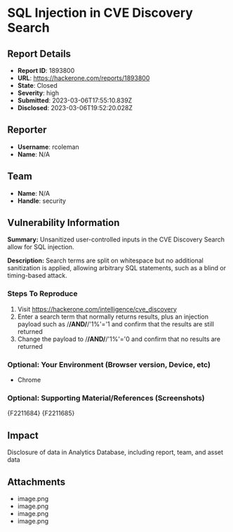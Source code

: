 # SQL Injection in CVE Discovery Search 

## Report Details
- **Report ID**: 1893800
- **URL**: https://hackerone.com/reports/1893800
- **State**: Closed
- **Severity**: high
- **Submitted**: 2023-03-06T17:55:10.839Z
- **Disclosed**: 2023-03-06T19:52:20.028Z

## Reporter
- **Username**: rcoleman
- **Name**: N/A

## Team
- **Name**: N/A
- **Handle**: security

## Vulnerability Information
**Summary:**
Unsanitized user-controlled inputs in the CVE Discovery Search allow for SQL injection.

**Description:**
Search terms are split on whitespace but no additional sanitization is applied, allowing arbitrary SQL statements, such as a blind or timing-based attack. 

### Steps To Reproduce

1. Visit https://hackerone.com/intelligence/cve_discovery
2.  Enter a search term that normally returns results, plus an injection payload such as /**/AND/**/'1%'='1 and confirm that the results are still returned
3. Change the payload to /**/AND/**/'1%'='0 and confirm that no results are returned

### Optional: Your Environment (Browser version, Device, etc)

 * Chrome

### Optional: Supporting Material/References (Screenshots)
{F2211684}
{F2211685}

## Impact

Disclosure of  data in Analytics Database, including report, team, and asset data

## Attachments
- image.png
- image.png
- image.png
- image.png
